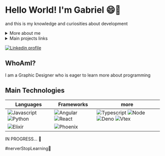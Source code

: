 # Hello World! I'm Gabriel 😄🖖
and this is my knowledge and curiosities about development 

<details>
  <summary> More about me</summary>
  <div>
  
 ``` js
 const aboutMe = {
     name: 'Gabriel Henrique',
     title: 'Dev & Designer',
     knowledge: ['Web Development', 'UX/UI design', 'Graphic Design'],
     motivation: [
         'Expand my knowledge and perspective',
         'Make my projects more creatives'
     ],
 }
 ```
 
  </div>
</details>

<details>
  <summary> Main projects links </summary>
  <div>
  
 - [CLICK ME TO SEE THE DRAFT PROJECT](https://pouthergust.github.io/pouthergust/)

 - [CLICK ME TO SEE THE ALTERNATIVE PROJECT](https://pouthergust.github.io/HelloAlpine/)
 
  </div>
</details>

[![Linkedin profile](https://img.shields.io/badge/-LinkedIn-%230077B5?style=for-the-badge&logo=linkedin&logoColor=white)](https://www.linkedin.com/in/gabriel-henrique-5a562020a/)

## WhoAmI?

I am a Graphic Designer who is eager to learn more about programming 

<!-- ![Gabriel's GitHub status](https://github-readme-stats.vercel.app/api?username=pouthergust&theme=omni&show_icons=true&) -->

## Main Technologies

| Languages | Frameworks | more |
| --------- |----------- | ---- |
| ![Javascript](https://img.shields.io/badge/Javascript-464647?style=for-the-badge&logo=javascript) ![Python](https://img.shields.io/badge/python-grey?style=for-the-badge&logo=python) | ![Angular](https://img.shields.io/badge/Angular-DD0031?style=for-the-badge&logo=angular&logoColor=white) ![React](https://img.shields.io/badge/React-3178C5?style=for-the-badge&logo=react&logoColor=white) | ![Typescript](https://img.shields.io/badge/Typescript-3178C5?style=for-the-badge&logo=typescript&logoColor=white) ![Node](https://img.shields.io/badge/Node-80BE03?style=for-the-badge&logo=node.js&logoColor=white) ![Deno](https://img.shields.io/badge/Deno-white?style=for-the-badge&logo=deno&logoColor=464647) ![Vtex](https://img.shields.io/badge/VTEX-F71964?style=for-the-badge&logo=vtex&logoColor=white) |
![Elixir](https://img.shields.io/badge/Elixir-622780?style=for-the-badge&logo=elixir&logoColor=white) | ![Phoenix](https://img.shields.io/badge/Phoenix-F15523?style=for-the-badge&logo=elixir-phoenix&logoColor=white)

IN PROGRESS... 🚧

#nerverStopLearning🚀


